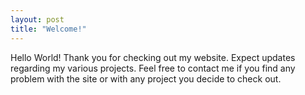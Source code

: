 ```yaml
---
layout: post
title: "Welcome!"
---
```


Hello World! Thank you for checking out my website. Expect updates regarding my various projects. Feel free to contact me if you find any problem with the site or with any project you decide to check out.
